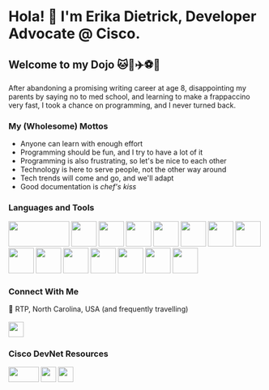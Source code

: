# Hola! 👋 I'm Erika Dietrick, Developer Advocate @ Cisco. 
## Welcome to my Dojo 🐱📓✈️⚽🥔

After abandoning a promising writing career at age 8, disappointing my parents by saying no to med school, and learning to make a frappaccino very fast, I took a chance on programming, and I never turned back.

### My (Wholesome) Mottos 
* Anyone can learn with enough effort
* Programming should be fun, and I try to have a lot of it
* Programming is also frustrating, so let's be nice to each other
* Technology is here to serve people, not the other way around
* Tech trends will come and go, and we'll adapt
* Good documentation is *chef's kiss*

### Languages and Tools
<img src="https://github.com/erdietri/erdietri/assets/37638931/2bec896e-2262-4264-a99e-2c3d3d32a30c" width="120" height="50">
<img src="https://github.com/erdietri/erdietri/assets/37638931/d0a6b572-1c91-47b0-8222-ac96b039ef3a" width="50" height="50">
<img src="https://github.com/erdietri/erdietri/assets/37638931/d08e3e35-6865-4eed-b589-57b1217bcac0" width="50" height="50">
<img src="https://github.com/erdietri/erdietri/assets/37638931/49ef8315-6776-4abd-af41-a1fe9bed9590" width="50" height="50">
<img src="https://github.com/erdietri/erdietri/assets/37638931/c91f044e-60c5-469a-9fee-ca8cf4c0028e" width="50" height="50">
<img src="https://github.com/erdietri/erdietri/assets/37638931/067fc30b-7ebb-4105-b8b6-d226c2388cee" width="50" height="50">
<img src="https://github.com/erdietri/erdietri/assets/37638931/20712d55-4b2d-4f33-891b-a58e607ade6b" width="50" height="50">
<img src="https://github.com/erdietri/erdietri/assets/37638931/daed0ba6-bc43-42b0-97ac-0b9454082811" width="50" height="50">
<img src="https://github.com/erdietri/erdietri/assets/37638931/fc0aad41-6c05-43de-b067-538db2594182" width="50" height="50">
<img src="https://github.com/erdietri/erdietri/assets/37638931/802317ac-8db3-4b71-a42d-243255bc60d6" width="50" height="50">
<img src="https://github.com/erdietri/erdietri/assets/37638931/b775e99f-288e-4ce9-bf9b-04d8c86c1d35" width="50" height="50">
<img src="https://github.com/erdietri/erdietri/assets/37638931/19de115d-4fd4-4a1b-ba2a-812e2039b9c7" width="50" height="50">
<img src="https://github.com/erdietri/erdietri/assets/37638931/f49d2f9b-82a8-44a2-b279-31c0e6a472ad" width="50" height="50">
<img src="https://github.com/erdietri/erdietri/assets/37638931/a9691fb2-b4a2-40fd-ade7-57cc512994a5" width="50" height="50">
<img src="https://github.com/erdietri/erdietri/assets/37638931/e05414f0-67eb-4255-82fc-71ad692a20f5" width="50" height="50">


### Connect With Me
📍 RTP, North Carolina, USA (and frequently travelling)
<br>
<br>
<a href = "https://www.linkedin.com/in/erikadietrick/"><img src="https://github.com/erdietri/erdietri/assets/37638931/031981fe-edcf-4cb1-9926-b3acd3b97f9a" width="30" height="30"></a>



### Cisco DevNet Resources
<a href = "https://developer.cisco.com/"><img src="https://github.com/erdietri/erdietri/assets/37638931/d4ac9e1d-1b73-4912-8692-d2cc6e504695" width="60" height="30"></a>
<a href = "https://www.linkedin.com/company/cisco-devnet/"><img src="https://github.com/erdietri/erdietri/assets/37638931/031981fe-edcf-4cb1-9926-b3acd3b97f9a" width="30" height="30"></a>
<a href = "https://www.youtube.com/@CiscoDevNetchannel"><img src="https://github.com/erdietri/erdietri/assets/37638931/09314e48-2e2a-4a06-a81c-acf2ec1221b1" width="30" height="30"></a>



<!--
**erdietri/erdietri** is a ✨ _special_ ✨ repository because its `README.md` (this file) appears on your GitHub profile.

Here are some ideas to get you started:

- 🔭 I’m currently working on ...
- 🌱 I’m currently learning ...
- 👯 I’m looking to collaborate on ...
- 🤔 I’m looking for help with ...
- 💬 Ask me about ...
- 📫 How to reach me: ...
- 😄 Pronouns: ...
- ⚡ Fun fact: ...
-->
